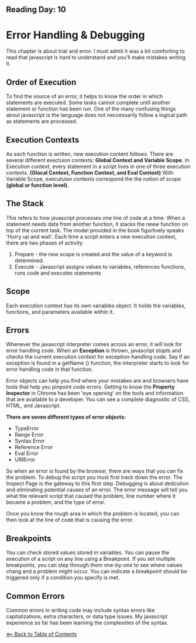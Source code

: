 ## Reading Day: 10
# Error Handling & Debugging
This chapter is about trial and error. I must admit
it was a bit comforting to read that javascript is hard
to understand and you'll make mistakes writing it.

## Order of Execution
To find the source of an error, it helps to know the order
in which statements are executed. Some tasks cannot complete until another statement or function has been run.
One of the many confusing things about javascript is the language does not neccessarily follow a logical path as statements
are processed. 

## Execution Contexts
As each function is written, new execution content follows. There are several different exectuion contexts: **Global Context and Variable Scope.** In Execution context, every statement in a script lives in one of three execution contexts. **(Glocal Context, Function Context, and Eval Context)** With Variable Scope, executuion contexts correspond the the notion of scope **(global or function level).**

## The Stack
This refers to how javascript processes one line of code at a time. When a statement needs data from another function, it stacks the neew function on top of the current task. The model provided in the book figurtively speaks 'Hurry up and wait'. Each time a script enters a new execution context, there are two phases of activity. 
1. Prepare - the new scope is created and the value of a keyword is determined.
1. Execute - Javascript assigns values to variables, references functions, runs code and executes statements

## Scope
Each execution context has its own variables object. It holds the variables, functions, and parameters available within it.

## Errors
Whenever the javascript interpreter comes across an error, it will look for error handling code. When an **Exception** is thrown, javascript stopts and checks the current execution context for exception-handling code. Say if an exception is found in a getName () function, the interpreter starts to look for error handling code in that function.

Error objects can help you find where your mistakes are and browsers have tools that help you pinpoint code errors. Getting to know the **Property Inspector** in Chrome has been 'eye opening' on the tools and information that are available to a developer. You can see a complete diagnostic of CSS, HTML, and Javascript.

**There are seven different types of error objects:**
- TypeError
- Range Error
- Syntax Error
- Reference Error
- Eval Error
- URIError

So when an error is found by the browser, there are ways that you can fix the problem.
To debug the script you must first track down the error. The Inspect Page is the gateway to this first step.
Debugging is about dedcution and eliminating potential causes of an error. The error message will tell you what the
relevant script  that caused the problem, line number where it became a problem, and the type of error.

Once you know the rough area in which the problem is located, you can then look at the line of code that is causing the error.

## Breakpoints
You can check stored values stored in variables. You can pause the execution of a script on any line using a Breakpoint.
If you set multiple breakpoints, you can step through them one-by-one to see where values chang and a problem might occur.
You can indicate a breakpoint should be triggered only if a condition you specify is met. 

## Common Errors
Common errors in writing code may include syntax errors like capitalizations, extra characters, or data type issues. My javascript experience so far has been learning the complexities of the syntax. 


[<== Back to Table of Contents](index.md)